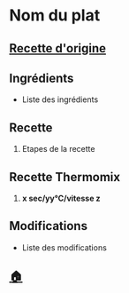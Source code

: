 # Nom du plat
## [Recette d'origine]()

## Ingrédients
- Liste des ingrédients

## Recette
1. Etapes de la recette

## Recette Thermomix
1. **x sec/yy°C/vitesse z**

## Modifications
- Liste des modifications


## [:house:](/)
